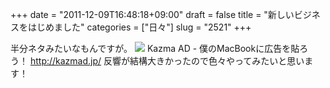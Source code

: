 +++
date = "2011-12-09T16:48:18+09:00"
draft = false
title = "新しいビジネスをはじめました"
categories = ["日々"]
slug = "2521"
+++

半分ネタみたいなもんですが。
<img src="http://kazmad.jp/images/logo.png">
Kazma AD - 僕のMacBookに広告を貼ろう！
<a href="http://kazmad.jp/" target="_blank">http://kazmad.jp/</a>
反響が結構大きかったので色々やってみたいと思います！
